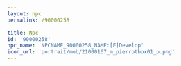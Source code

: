 ```yaml
---
layout: npc
permalink: /90000258

title: Npc
id: '90000258'
npc_name: 'NPCNAME_90000258_NAME:[F]Develop'
icon_url: 'portrait/mob/21000167_m_pierrotbox01_p.png'
---
```

